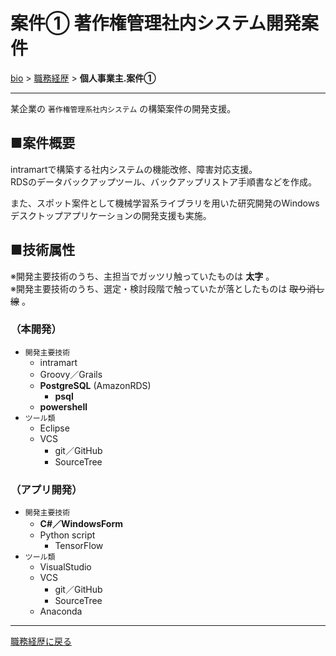 # 案件① 著作権管理社内システム開発案件

[bio](../index.md) > [職務経歴](../business.md) > **個人事業主.案件①**

--------------------

某企業の `著作権管理系社内システム` の構築案件の開発支援。

## ■案件概要

intramartで構築する社内システムの機能改修、障害対応支援。  
RDSのデータバックアップツール、バックアップリストア手順書などを作成。

また、スポット案件として機械学習系ライブラリを用いた研究開発のWindowsデスクトップアプリケーションの開発支援も実施。

## ■技術属性

※開発主要技術のうち、主担当でガッツリ触っていたものは **太字** 。  
※開発主要技術のうち、選定・検討段階で触っていたが落としたものは ~~取り消し線~~ 。

### （本開発）

- `開発主要技術`
  - intramart
  - Groovy／Grails
  - **PostgreSQL** (AmazonRDS)
    - **psql**
  - **powershell**
- `ツール類`
  - Eclipse
  - VCS
    - git／GitHub
    - SourceTree

### （アプリ開発）

- `開発主要技術`
  - **C#／WindowsForm**
  - Python script
    - TensorFlow
- `ツール類`
  - VisualStudio
  - VCS
    - git／GitHub
    - SourceTree
  - Anaconda


--------------------

[職務経歴に戻る](../business.md)
